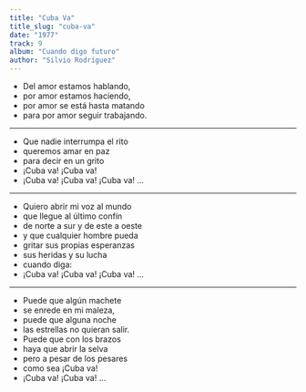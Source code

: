 ```yaml
---
title: "Cuba Va"
title_slug: "cuba-va"
date: "1977"
track: 9
album: "Cuando digo futuro"
author: "Silvio Rodríguez"
---
```


- Del amor estamos hablando,
- por amor estamos haciendo,
- por amor se está hasta matando
- para por amor seguir trabajando.

---

- Que nadie interrumpa el rito
- queremos amar en paz
- para decir en un grito
- ¡Cuba va! ¡Cuba va!
- ¡Cuba va! ¡Cuba va! ¡Cuba va! ...

---

- Quiero abrir mi voz al mundo
- que llegue al último confín
- de norte a sur y de este a oeste
- y que cualquier hombre pueda
- gritar sus propias esperanzas
- sus heridas y su lucha
- cuando diga:
- ¡Cuba va! ¡Cuba va! ¡Cuba va! ...

---

- Puede que algún machete
- se enrede en mi maleza,
- puede que alguna noche
- las estrellas no quieran salir.
- Puede que con los brazos
- haya que abrir la selva
- pero a pesar de los pesares
- como sea ¡Cuba va!
- ¡Cuba va! ¡Cuba va! ...
